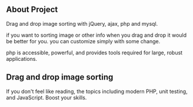 
## About Project

Drag and drop image sorting with jQuery, ajax, php and mysql.

if you want to sorting image or other info when you drag and drop it would be better for you. you can customize simply with some change.

php is accessible, powerful, and provides tools required for large, robust applications.

## Drag and drop image sorting

If you don't feel like reading, the topics including modern PHP, unit testing, and JavaScript. Boost your skills.

